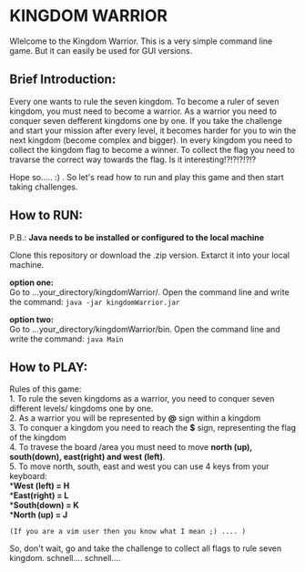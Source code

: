 # **KINGDOM WARRIOR**
Wlelcome to the Kingdom Warrior. This is a very simple command line game. But it can easily be used for GUI versions.

## **Brief Introduction:**

Every one wants to rule the seven kingdom. To become a ruler of seven kingdom, you must need to become a warrior. As a warrior you need to conquer seven defferent kingdoms one by one. If you take the challenge and start your mission after every level, it becomes harder for you to win the next kingdom (become complex and bigger). In every kingdom you need to collect the kingdom flag to become a winner. To collect the flag you need to travarse the correct way towards the flag. Is it interesting!?!?!?!?!?  

Hope so..... :) . So let's read how to run and play this game and then start taking challenges.  


## **How to RUN:**

P.B.: __Java needs to be installed or configured to the local machine__  

Clone this repository or download the .zip version. Extarct it into your local machine.

**option one:**  
Go to ...your_directory/kingdomWarrior/. Open the command line and write the command: `java -jar kingdomWarrior.jar`  

**option two:**  
Go to ...your_directory/kingdomWarrior/bin. Open the command line and write the command: `java Main`  



## **How to PLAY:**
Rules of this game:  
	1. To rule the seven kingdoms as a warrior, you need to conquer seven different levels/ kingdoms one by one.  
	2. As a warrior you will be represented by **@** sign within a kingdom  
	3. To conquer a kingdom you need to reach the **$** sign, representing the flag of the kingdom  
	4. To travese the board /area you must need to move __north (up), south(down), east(right) and west (left)__.  
	5. To move north, south, east and west you can use 4 keys from your keyboard:  
		*__West (left) = H__    
		*__East(right) = L__  
		*__South(down) = K__  
		*__North (up) = J__  
		
	(If you are a vim user then you know what I mean ;) .... )  

So, don't wait, go and take the challenge to collect all flags to rule seven kingdom. schnell.... schnell....  
